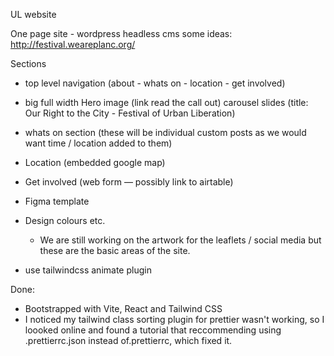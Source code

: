 UL website

One page site - wordpress headless cms
some ideas:
http://festival.weareplanc.org/

Sections

- top level navigation (about - whats on - location - get involved)
- big full width Hero image (link read the call out) carousel slides
  (title: Our Right to the City - Festival of Urban Liberation)
- whats on section (these will be individual custom posts as we would want time / location added to them)
- Location (embedded google map)
- Get involved (web form — possibly link to airtable)

- Figma template

- Design colours etc.

  - We are still working on the artwork for the leaflets / social media but these are the basic areas of the site.

- use tailwindcss animate plugin

Done:

- Bootstrapped with Vite, React and Tailwind CSS
- I noticed my tailwind class sorting plugin for prettier wasn't working, so I loooked online and found a tutorial that reccommending using .prettierrc.json instead of.prettierrc, which fixed it.
